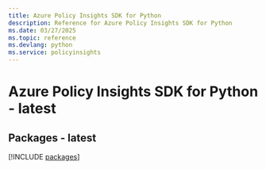 ```yaml
---
title: Azure Policy Insights SDK for Python
description: Reference for Azure Policy Insights SDK for Python
ms.date: 03/27/2025
ms.topic: reference
ms.devlang: python
ms.service: policyinsights
---
```

# Azure Policy Insights SDK for Python - latest
## Packages - latest
[!INCLUDE [packages](policy-insights-index.md)]